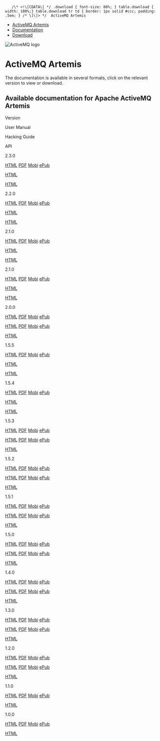        /\* <!\[CDATA\[ */ .download { font-size: 80%; } table.download { width: 100%;} table.download tr td { border: 1px solid #ccc; padding: .5em; } /* \]\]> */  ActiveMQ Artemis

*   [ActiveMQ Artemis](index.html)
*   [Documentation](docs.html)
*   [Download](download.html)

![ActiveMQ logo](images/activemq-logo.png)

ActiveMQ Artemis
================

The documentation is available in several formats, click on the relevant version to view or download.

Available documentation for Apache ActiveMQ Artemis
---------------------------------------------------

Version

User Manual

Hacking Guide

API

2.3.0

[HTML](docs/2.3.0/index.html) [PDF](docs/2.3.0/book.pdf) [Mobi](docs/2.3.0/book.mobi) [ePub](docs/2.3.0/book.epub)

[HTML](docs/2.3.0/hacking-guide/index.html)

[HTML](docs/javadocs/javadoc-2.3.0/index.html)

2.2.0

[HTML](docs/2.2.0/index.html) [PDF](docs/2.2.0/book.pdf) [Mobi](docs/2.2.0/book.mobi) [ePub](docs/2.2.0/book.epub)

[HTML](docs/2.2.0/hacking-guide/index.html)

[HTML](docs/javadocs/javadoc-2.2.0/index.html)

2.1.0

[HTML](docs/2.1.0/index.html) [PDF](docs/2.1.0/book.pdf) [Mobi](docs/2.1.0/book.mobi) [ePub](docs/2.1.0/book.epub)

[HTML](docs/2.1.0/hacking-guide/index.html)

[HTML](docs/javadocs/javadoc-2.1.0/index.html)

2.1.0

[HTML](docs/2.1.0/index.html) [PDF](docs/2.1.0/book.pdf) [Mobi](docs/2.1.0/book.mobi) [ePub](docs/2.1.0/book.epub)

[HTML](docs/2.1.0/hacking-guide/index.html)

[HTML](docs/javadocs/javadoc-2.1.0/index.html)

2.0.0

[HTML](docs/2.0.0/index.html) [PDF](docs/2.0.0/book.pdf) [Mobi](docs/2.0.0/book.mobi) [ePub](docs/2.0.0/book.epub)

[HTML](docs/2.0.0/hacking-guide/index.html) [PDF](docs/2.0.0/hacking-guide/book.pdf) [Mobi](docs/2.0.0/hacking-guide/book.mobi) [ePub](docs/2.0.0/hacking-guide/book.epub)

[HTML](docs/javadocs/javadoc-2.0.0/index.html)

1.5.5

[HTML](docs/1.5.5/index.html) [PDF](docs/1.5.5/book.pdf) [Mobi](docs/1.5.5/book.mobi) [ePub](docs/1.5.5/book.epub)

[HTML](docs/1.5.5/hacking-guide/index.html)

[HTML](docs/javadocs/javadoc-1.5.5/index.html)

1.5.4

[HTML](docs/1.5.4/index.html) [PDF](docs/1.5.4/book.pdf) [Mobi](docs/1.5.4/book.mobi) [ePub](docs/1.5.4/book.epub)

[HTML](docs/1.5.4/hacking-guide/index.html)

[HTML](docs/javadocs/javadoc-1.5.3/index.html)

1.5.3

[HTML](docs/1.5.3/index.html) [PDF](docs/1.5.3/book.pdf) [Mobi](docs/1.5.3/book.mobi) [ePub](docs/1.5.3/book.epub)

[HTML](docs/1.5.3/hacking-guide/index.html) [PDF](docs/1.5.3/hacking-guide/book.pdf) [Mobi](docs/1.5.3/hacking-guide/book.mobi) [ePub](docs/1.5.3/hacking-guide/book.epub)

[HTML](docs/javadocs/javadoc-1.5.3/index.html)

1.5.2

[HTML](docs/1.5.2/index.html) [PDF](docs/1.5.2/book.pdf) [Mobi](docs/1.5.2/book.mobi) [ePub](docs/1.5.2/book.epub)

[HTML](docs/1.5.2/hacking-guide/index.html) [PDF](docs/1.5.2/hacking-guide/book.pdf) [Mobi](docs/1.5.2/hacking-guide/book.mobi) [ePub](docs/1.5.2/hacking-guide/book.epub)

[HTML](docs/javadocs/javadoc-1.5.2/index.html)

1.5.1

[HTML](docs/1.5.1/index.html) [PDF](docs/1.5.1/book.pdf) [Mobi](docs/1.5.1/book.mobi) [ePub](docs/1.5.1/book.epub)

[HTML](docs/1.5.1/hacking-guide/index.html) [PDF](docs/1.5.1/hacking-guide/book.pdf) [Mobi](docs/1.5.1/hacking-guide/book.mobi) [ePub](docs/1.5.1/hacking-guide/book.epub)

[HTML](docs/javadocs/javadoc-1.5.1/index.html)

1.5.0

[HTML](docs/1.5.0/index.html) [PDF](docs/1.5.0/book.pdf) [Mobi](docs/1.5.0/book.mobi) [ePub](docs/1.5.0/book.epub)

[HTML](docs/1.5.0/hacking-guide/index.html) [PDF](docs/1.5.0/hacking-guide/book.pdf) [Mobi](docs/1.5.0/hacking-guide/book.mobi) [ePub](docs/1.5.0/hacking-guide/book.epub)

[HTML](docs/javadocs/javadoc-1.5.0/index.html)

1.4.0

[HTML](docs/1.4.0/index.html) [PDF](docs/1.4.0/activemq-artemis-1.4.0.pdf) [Mobi](docs/1.4.0/activemq-artemis-1.4.0.mobi) [ePub](docs/1.4.0/activemq-artemis-1.4.0.epub)

[HTML](docs/1.4.0/hacking-guide/index.html) [PDF](docs/1.4.0/hacking-guide/activemq-artemis-hacking-guide-1.4.0.pdf) [Mobi](docs/1.4.0/hacking-guide/activemq-artemis-hacking-guide-1.4.0.mobi) [ePub](docs/1.4.0/hacking-guide/activemq-artemis-hacking-guide-1.4.0.epub)

[HTML](docs/javadocs/javadoc-1.4.0/index.html)

1.3.0

[HTML](docs/1.3.0/index.html) [PDF](docs/1.3.0/activemq-artemis-1.3.0.pdf) [Mobi](docs/1.3.0/activemq-artemis-1.3.0.mobi) [ePub](docs/1.3.0/activemq-artemis-1.3.0.epub)

[HTML](docs/1.3.0/hacking-guide/index.html) [PDF](docs/1.3.0/hacking-guide/activemq-artemis-hacking-guide-1.3.0.pdf) [Mobi](docs/1.3.0/hacking-guide/activemq-artemis-hacking-guide-1.3.0.mobi) [ePub](docs/1.3.0/hacking-guide/activemq-artemis-hacking-guide-1.3.0.epub)

[HTML](docs/javadocs/javadoc-1.3.0/index.html)

1.2.0

[HTML](docs/1.2.0/index.html) [PDF](docs/1.2.0/activemq-artemis-1.2.0.pdf) [Mobi](docs/1.2.0/activemq-artemis-1.2.0.mobi) [ePub](docs/1.2.0/activemq-artemis-1.2.0.epub)

[HTML](docs/1.2.0/hacking-guide/index.html) [PDF](docs/1.2.0/hacking-guide/activemq-artemis-hacking-guide-1.2.0.pdf) [Mobi](docs/1.2.0/hacking-guide/activemq-artemis-hacking-guide-1.2.0.mobi) [ePub](docs/1.2.0/hacking-guide/activemq-artemis-hacking-guide-1.2.0.epub)

[HTML](docs/javadocs/javadoc-1.2.0/index.html)

1.1.0

[HTML](docs/1.1.0/index.html) [PDF](docs/1.1.0/activemq-artemis-1.1.0.pdf) [Mobi](docs/1.1.0/activemq-artemis-1.1.0.mobi) [ePub](docs/1.1.0/activemq-artemis-1.1.0.epub)

[HTML](docs/javadocs/javadoc-1.1.0/index.html)

1.0.0

[HTML](docs/1.0.0/index.html) [PDF](docs/1.0.0/activemq-artemis-1.0.0.pdf) [Mobi](docs/1.0.0/activemq-artemis-1.0.0.mobi) [ePub](docs/1.0.0/activemq-artemis-1.0.0.epub)

[HTML](docs/javadocs/javadoc-1.0.0/index.html)